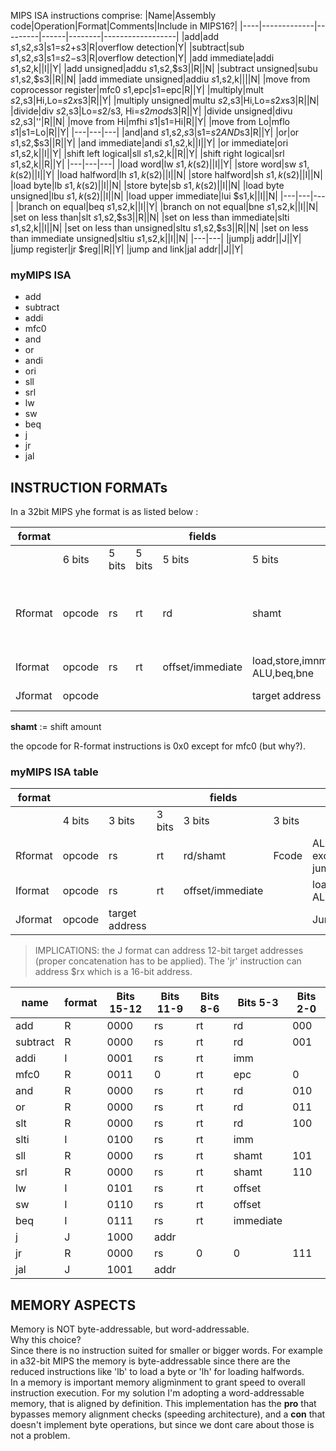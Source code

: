 MIPS ISA instructions comprise:
|Name|Assembly code|Operation|Format|Comments|Include in MIPS16?|
|----|-------------|---------|------|--------|------------------|
|add|add $s1,$s2,$s3|$s1=$s2+$s3|R|overflow detection|Y|
|subtract|sub $s1,$s2,$s3|$s1=$s2-$s3|R|overflow detection|Y|
|add immediate|addi $s1,$s2,k||I||Y|
|add unsigned|addu $s1,$s2,$s3||R||N|
|subtract unsigned|subu $s1,$s2,$s3||R||N|
|add immediate unsigned|addiu $s1,$s2,k||||N|
|move from coprocessor register|mfc0 $s1,$epc|$s1=$epc|R||Y|
|multiply|mult $s2,$s3|Hi,Lo=$s2x$s3|R||Y|
|multiply unsigned|multu $s2,$s3|Hi,Lo=$s2x$s3|R||N|
|divide|div $s2,$s3|Lo=$s2/$s3, Hi=$s2mod$s3|R||Y|
|divide unsigned|divu $s2,$s3|''|R||N|
|move from Hi|mfhi $s1|$s1=Hi|R||Y|
|move from Lo|mflo $s1|$s1=Lo|R||Y|
|---|---|---|
|and|and $s1,$s2,$s3|$s1=$s2AND$s3|R||Y|
|or|or $s1,$s2,$s3||R||Y|
|and immediate|andi $s1,$s2,k||I||Y|
|or immediate|ori $s1,$s2,k||I||Y|
|shift left logical|sll $s1,$s2,k||R||Y|
|shift right logical|srl $s1,$s2,k||R||Y|
|---|---|---|
|load word|lw $s1,k($s2)||I||Y|
|store word|sw $s1,k($s2)||I||Y|
|load halfword|lh $s1,k($s2)||I||N|
|store halfword|sh $s1,k($s2)||I||N|
|load byte|lb $s1,k($s2)||I||N|
|store byte|sb $s1,k($s2)||I||N|
|load byte unsigned|lbu $s1,k($s2)||I||N|
|load upper immediate|lui $s1,k||I||N|
|---|---|---|
|branch on equal|beq $s1,$s2,k||I||Y|
|branch on not equal|bne $s1,$s2,k||I||N|
|set on less than|slt $s1,$s2,$s3||R||N|
|set on less than immediate|slti $s1,$s2,k||I||N|
|set on less than unsigned|sltu $s1,$s2,$s3||R||N|
|set on less than immediate unsigned|sltiu $s1,$s2,k||I||N|
|---|---|
|jump|j addr||J||Y|
|jump register|jr $reg||R||Y|
|jump and link|jal addr||J||Y|

### myMIPS ISA
* add
* subtract
* addi
* mfc0
* and
* or
* andi
* ori
* sll
* srl
* lw
* sw
* beq
* j
* jr
* jal



## INSTRUCTION FORMATs
In a 32bit MIPS yhe format is as listed below :

|format||||fields|||used by|
|------|-|-|-|-|-|------|-------|
||6 bits|5 bits|5 bits|5 bits|5 bits|6 bits||
|Rformat|opcode|rs|rt|rd|shamt|Fcode|ALU instructions. except immediate, jump register|
|Iformat|opcode|rs|rt|offset/immediate|load,store,imnmediate ALU,beq,bne|
|Jformat|opcode||||target address||Jump,jump and link|

**shamt** := shift amount

the opcode for R-format instructions is 0x0 except for mfc0 (but why?).

### myMIPS ISA table

|format||||fields||used by|
|------|-|-|-|-|-------|-|
||4 bits|3 bits|3 bits|3 bits|3 bits||
|Rformat|opcode|rs|rt|rd/shamt|Fcode|ALU instructions. except immediate, jump register|
|Iformat|opcode|rs|rt|offset/immediate||load,store,imnmediate ALU,beq,bne|
|Jformat|opcode|target address||||Jump,jump and link|

> IMPLICATIONS: the J format can address 12-bit target addresses (proper concatenation has to be applied). The 'jr' instruction can address $rx which is a 16-bit address.

|name|format|Bits 15-12|Bits 11-9|Bits 8-6|Bits 5-3|Bits 2-0|
|-|-|-|-|-|-|-|
|add|R|0000|rs|rt|rd|000|
|subtract|R|0000|rs|rt|rd|001|
|addi|I|0001|rs|rt|imm|
|mfc0|R|0011|0|rt|epc|0|
|and|R|0000|rs|rt|rd|010|
|or|R|0000|rs|rt|rd|011|
|slt|R|0000|rs|rt|rd|100|
|slti|I|0100|rs|rt|imm||
|sll|R|0000|rs|rt|shamt|101|
|srl|R|0000|rs|rt|shamt|110|
|lw|I|0101|rs|rt|offset||
|sw|I|0110|rs|rt|offset||
|beq|I|0111|rs|rt|immediate||
|j|J|1000|addr|||
|jr|R|0000|rs|0|0|111|
|jal|J|1001|addr|||

## MEMORY ASPECTS

Memory is NOT byte-addressable, but word-addressable.  
Why this choice?  
Since there is no instruction suited for smaller or bigger words. For example in a32-bit MIPS the memory is byte-addressable since there are the reduced instructions like 'lb' to load a byte or 'lh' for loading halfwords.  
In a memory is important memory aligmìnment to grant speed to overall instruction execution. For my solution I'm adopting a word-addressable memory, that is aligned by definition. This implementation has the **pro** that bypasses memory alignment checks (speeding architecture), and a **con** that doesn't implement byte operations, but since we dont care about those is not  a problem.   
